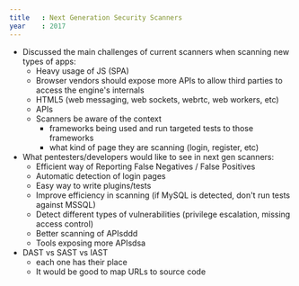 ```yaml
---
title   : Next Generation Security Scanners
year    : 2017
---
```


* Discussed the main challenges of current scanners when scanning new types of apps:
  *	Heavy usage of JS (SPA)
  * Browser vendors should expose more APIs to allow third parties to access the engine's internals
  * HTML5 (web messaging, web sockets, webrtc, web workers, etc)
  * APIs
  * Scanners be aware of the context
     - frameworks being used and run targeted tests to those frameworks
     - what kind of page they are scanning (login, register, etc)
* What pentesters/developers would like to see in next gen scanners:
  * Efficient way of Reporting False Negatives / False Positives
  * Automatic detection of login pages
  * Easy way to write plugins/tests
  * Improve efficiency in scanning (if MySQL is detected, don't run tests against MSSQL)
  * Detect different types of vulnerabilities (privilege escalation, missing access control)
  * Better scanning of APIsddd
  * Tools exposing more APIsdsa
* DAST vs SAST vs IAST
  *	each one has their place
  *	It would be good to map URLs to source code
